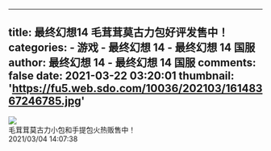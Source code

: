 
---
title: 最终幻想14 毛茸茸莫古力包好评发售中！
categories: 
    - 游戏
    - 最终幻想 14 - 最终幻想 14 国服
author: 最终幻想 14 - 最终幻想 14 国服
comments: false
date: 2021-03-22 03:20:01
thumbnail: 'https://fu5.web.sdo.com/10036/202103/16148367246785.jpg'
---

<div>   
<img src="https://fu5.web.sdo.com/10036/202103/16148367246785.jpg" referrerpolicy="no-referrer"><br>
                毛茸茸莫古力小包和手提包火热贩售中！<br>
                2021/03/04 14:07:38  
</div>
            